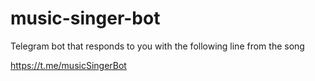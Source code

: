 # music-singer-bot
Telegram bot that responds to you with the following line from the song

https://t.me/musicSingerBot
